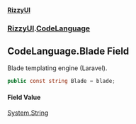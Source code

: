#### [RizzyUI](index 'index')
### [RizzyUI](RizzyUI 'RizzyUI').[CodeLanguage](RizzyUI.CodeLanguage 'RizzyUI.CodeLanguage')

## CodeLanguage.Blade Field

Blade templating engine (Laravel).

```csharp
public const string Blade = blade;
```

#### Field Value
[System.String](https://docs.microsoft.com/en-us/dotnet/api/System.String 'System.String')